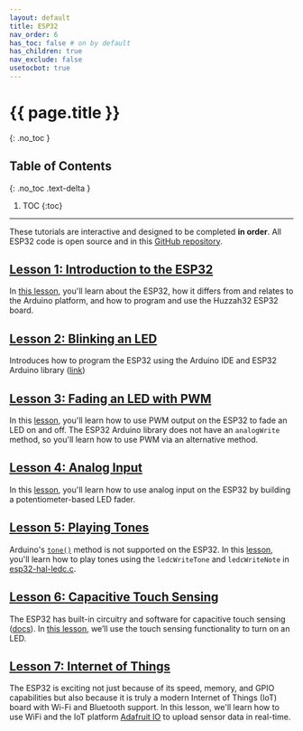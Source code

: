```yaml
---
layout: default
title: ESP32
nav_order: 6
has_toc: false # on by default
has_children: true
nav_exclude: false
usetocbot: true
---
```

# {{ page.title }}
{: .no_toc }

## Table of Contents
{: .no_toc .text-delta }

1. TOC
{:toc}
---

These tutorials are interactive and designed to be completed **in order**. All ESP32 code is open source and in this [GitHub repository](https://github.com/makeabilitylab/arduino/tree/master/ESP32).

<!-- TODO: add in link to Tinkercad circuits here... -->

## [Lesson 1: Introduction to the ESP32](esp32.md)

In [this lesson](esp32.md), you'll learn about the ESP32, how it differs from and relates to the Arduino platform, and how to program and use the Huzzah32 ESP32 board.

## [Lesson 2: Blinking an LED](led-blink.md)

Introduces how to program the ESP32 using the Arduino IDE and ESP32 Arduino library ([link](led-blink.md))

## [Lesson 3: Fading an LED with PWM](led-fade.md)

In this [lesson](led-fade.md), you'll learn how to use PWM output on the ESP32 to fade an LED on and off. The ESP32 Arduino library does not have an `analogWrite` method, so you'll learn how to use PWM via an alternative method.

## [Lesson 4: Analog Input](pot-fade.md)

In this [lesson](pot-fade.md), you'll learn how to use analog input on the ESP32 by building a potentiometer-based LED fader.

## [Lesson 5: Playing Tones](tone.md)

 Arduino's [`tone()`](https://www.arduino.cc/reference/en/language/functions/advanced-io/tone/) method is not supported on the ESP32. In this [lesson](tone.md), you'll learn how to play tones using the `ledcWriteTone` and `ledcWriteNote` in [esp32-hal-ledc.c](https://github.com/espressif/arduino-esp32/blob/master/cores/esp32/esp32-hal-ledc.c).

## [Lesson 6: Capacitive Touch Sensing](capacitive-touch-sensing.md)

The ESP32 has built-in circuitry and software for capacitive touch sensing ([docs](https://github.com/espressif/esp-iot-solution/blob/master/documents/touch_pad_solution/touch_sensor_design_en.md#1-introduction-to-touch-sensor-system)). In [this lesson](capacitive-touch-sensing.md), we’ll use the touch sensing functionality to turn on an LED.

## [Lesson 7: Internet of Things](iot.md)

The ESP32 is exciting not just because of its speed, memory, and GPIO capabilities but also because it is truly a modern Internet of Things (IoT) board with Wi-Fi and Bluetooth support. In this lesson, we'll learn how to use WiFi and the IoT platform [Adafruit IO](https://learn.adafruit.com/welcome-to-adafruit-io) to upload sensor data in real-time.
